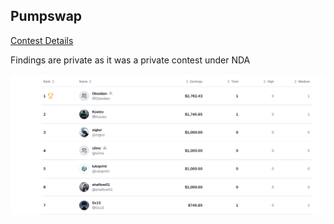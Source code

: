 ## Pumpswap
[Contest Details](https://cantina.xyz/competitions/19c5a5a6-f68d-4da8-b185-3f28c7f97bc1)

Findings are private as it was a private contest under NDA

![alt text](../images/image.png)